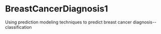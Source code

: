 # BreastCancerDiagnosis1
Using prediction modeling techniques to predict breast cancer diagnosis--classification
